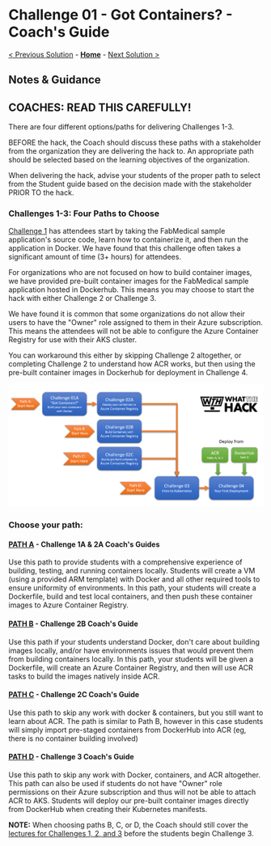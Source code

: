 # Challenge 01 - Got Containers? - Coach's Guide 

[< Previous Solution](./Solution-00.md) - **[Home](./README.md)** - [Next Solution >](./Solution-02.md)

## Notes & Guidance

## COACHES:  READ THIS CAREFULLY!
There are four different options/paths for delivering Challenges 1-3.  

BEFORE the hack, the Coach should discuss these paths with a stakeholder from the organization they are delivering the hack to. An appropriate path should be selected based on the learning objectives of the organization.

When delivering the hack, advise your students of the proper path to select from the Student guide based on the decision made with the stakeholder PRIOR TO the hack.  

### Challenges 1-3: Four Paths to Choose

[Challenge 1](./Solution-01A) has attendees start by taking the FabMedical sample application's source code, learn how to containerize it, and then run the application in Docker. We have found that this challenge often takes a significant amount of time (3+ hours) for attendees.

For organizations who are not focused on how to build container images, we have provided pre-built container images for the FabMedical sample application hosted in Dockerhub. This means you may choose to start the hack with either Challenge 2 or Challenge 3.

We have found it is common that some organizations do not allow their users to have the "Owner" role assigned to them in their Azure subscription. This means the attendees will not be able to configure the Azure Container Registry for use with their AKS cluster. 

You can workaround this either by skipping Challenge 2 altogether, or completing Challenge 2 to understand how ACR works, but then using the pre-built container images in Dockerhub for deployment in Challenge 4.

![The Container Challenge Paths are mapped in this diagram.](../Images/wth-container-challenge-paths.png 'Container Challenge Paths')

### Choose your path:

#### [PATH A](./Solution-01A.md) - Challenge 1A & 2A Coach's Guides
 Use this path to provide students with a comprehensive experience of building, testing, and running containers locally. Students will create a VM (using a provided ARM template) with Docker and all other required tools to ensure uniformity of environments. In this path, your students will create a Dockerfile, build and test local containers, and then push these container images to Azure Container Registry. 
#### [PATH B](./Solution-02B.md) - Challenge 2B Coach's Guide
Use this path if your students understand Docker, don't care about building images locally, and/or have environments issues that would prevent them from building containers locally. In this path, your students will be given a Dockerfile, will create an Azure Container Registry, and then will use ACR tasks to build the images natively inside ACR.
#### [PATH C](./Solution-02C.md) - Challenge 2C Coach's Guide
Use this path to skip any work with docker & containers, but you still want to learn about ACR.  The path is similar to Path B, however in this case students will simply import pre-staged containers from DockerHub into ACR (eg, there is no container building involved)
#### [PATH D](./Solution-03.md) - Challenge 3 Coach's Guide
Use this path to skip any work with Docker, containers, and ACR altogether. This path can also be used if students do not have "Owner" role permissions on their Azure subscription and thus will not be able to attach ACR to AKS.  Students will deploy our pre-built container images directly from DockerHub when creating their Kubernetes manifests.

**NOTE:** When choosing paths B, C, or D, the Coach should still cover the [lectures for Challenges 1, 2, and 3](Lectures.pptx?raw=true) before the students begin Challenge 3.

